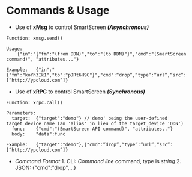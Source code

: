# Commands & Usage

* Use of **xMsg** to control SmartScreen _**\(Asynchronous\)**_

```text
Function: xmsg.send()

Usage:
    {"in":"{"fm":"(from DDN)","to":"(to DDN)"}","cmd":"(SmartScreen command)", "attributes..."}

Example:   {"in":"{"fm":"koYh3Ik1","to":"pJRt6H9G"}","cmd":“drop”,“type”:”url”,“src”:[“http://ypcloud.com”]}
```

* Use of **xRPC** to control SmartScreen _**\(Synchronous\)**_

```text
Function: xrpc.call()

Parameters:
  target:  {"target":"demo"} //'demo' being the user-defined target_device name (an 'alias' in lieu of the target_device 'DDN')
  func:    {"cmd":"(SmartScreen API command)", "attributes.."}
  body:    "data":func

Example:   {"target":"demo"},{"cmd":”drop”,“type”:”url”,“src”:[“http://ypcloud.com”]}
```

* _Command Format_ 1. CLI: _Command line_ command, type is _string_ 2. JSON: {"cmd":"drop",…}



